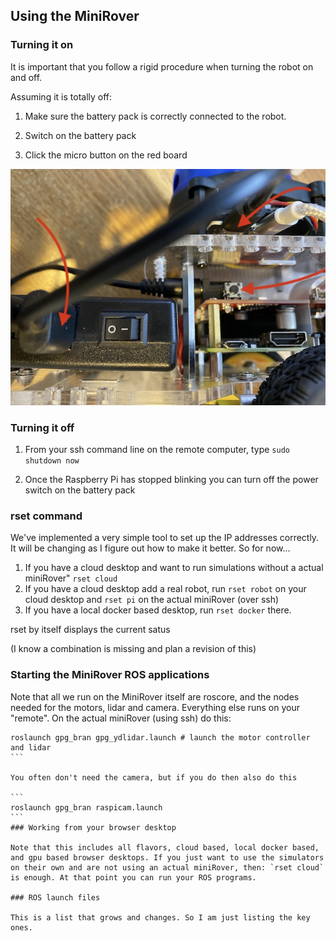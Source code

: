
## Using the MiniRover

### Turning it on

It is important that you follow a rigid procedure when turning the robot on and off.

Assuming it is totally off:

1. Make sure the battery pack is correctly connected to the robot.

1. Switch on the battery pack

1. Click the micro button on the red board

![Button to reboot](button.jpg)

### Turning it off

1. From your ssh command line on the remote computer, type `sudo shutdown now`

1. Once the Raspberry Pi has stopped blinking you can turn off the power switch on the battery pack

### rset command

We've implemented a very simple tool to set up the IP addresses correctly. It will be changing as I figure out how to make it better. So for now...

1. If you have a cloud desktop and want to run simulations without a actual miniRover" `rset cloud`
1. If you have a cloud desktop add a real robot, run `rset robot` on your cloud desktop and `rset pi` on the  actual miniRover (over ssh)
1. If you have a local docker based desktop, run `rset docker` there.

rset by itself displays the current satus

(I know a combination is missing and plan a revision of this)

### Starting the MiniRover ROS applications

Note that all we run on the MiniRover itself are roscore, and the nodes needed for the motors, lidar and camera. Everything else runs on your "remote". On the actual miniRover (using ssh) do this:

````
roslaunch gpg_bran gpg_ydlidar.launch # launch the motor controller and lidar
```

You often don't need the camera, but if you do then also do this

```
roslaunch gpg_bran raspicam.launch 
```
### Working from your browser desktop

Note that this includes all flavors, cloud based, local docker based, and gpu based browser desktops. If you just want to use the simulators on their own and are not using an actual miniRover, then: `rset cloud` is enough. At that point you can run your ROS programs.

### ROS launch files

This is a list that grows and changes. So I am just listing the key ones.


